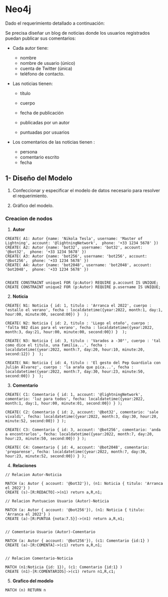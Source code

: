 # Neo4j

Dado el requerimiento detallado a continuación:

Se precisa diseñar un blog de noticias donde los usuarios registrados puedan publicar sus comentarios:

  * Cada autor tiene:
      - nombre
      - nombre de usuario (único)
      - cuenta de Twitter (única)
      - teléfono de contacto.

  * Las noticias tienen:
      - título 
      - cuerpo 
      - fecha de publicación

      - publicadas por un autor
      - puntuadas por usuarios

  * Los comentarios de las noticias tienen :
      - persona
      - comentario escrito
      - fecha 


## 1- Diseño del Modelo

1. Confeccionar y especificar el modelo de datos necesario para resolver el requerimiento.

2. Gráfico del modelo.

### Creacion de nodos

1. **Autor**

```
CREATE( A1: Autor {name: 'Nikola Tesla', username: 'Master of Lightning', account: '@lightningNetwork',  phone: '+33 1234 5678' })
CREATE( A2: Autor {name: 'bot32', username: 'bot32', account: '@bot32',  phone: '+33 1234 5678' })
CREATE( A3: Autor {name: 'bot256', username: 'bot256', account: '@bot256',  phone: '+33 1234 5678' })
CREATE( A4: Autor {name: 'bot2048', username: 'bot2048', account: 'bot2048',  phone: '+33 1234 5678' })


CREATE CONSTRAINT unique1 FOR (p:Autor) REQUIRE p.account IS UNIQUE;
CREATE CONSTRAINT unique2 FOR (p:Autor) REQUIRE p.username IS UNIQUE;
```


2. **Noticia**

```
CREATE( N1: Noticia { id: 1, titulo : 'Arranca el 2022', cuerpo : 'estallo el verano', fecha : localdatetime({year:2022, month:1, day:1, hour:00, minute:00, second:00}) }  );

CREATE( N2: Noticia { id: 2, titulo : 'LLego el otoño', cuerpo : 'falta 982 dias para el verano', fecha : localdatetime({year:2022, month:3, day:21, hour:00, minute:00, second:00}) }  );

CREATE( N3: Noticia { id: 3, titulo : 'Varados a -30°', cuerpo : 'tal como dice el titulo, una familia...', fecha : localdatetime({year:2022, month:7, day:20, hour:10, minute:20, second:12}) }  );

CREATE( N4: Noticia { id: 4, titulo : 'El gesto del Pep Guardiola con Julián Álvarez', cuerpo : 'la araña que pica...', fecha : localdatetime({year:2022, month:7, day:30, hour:23, minute:50, second:00}) }  );
```

3. **Comentario**

```
CREATE( C1: Comentario { id: 1, account: '@lightningNetwork', comentario: 'luz para todos', fecha: localdatetime({year:2022, month:1, day:1, hour:00, minute:01, second:00}) } );

CREATE( C2: Comentario { id: 2, account: '@bot32', comentario: 'sale vivaldi', fecha: localdatetime({year:2022, month:3, day:30, hour:20, minute:52, second:00}) } );

CREATE( C3: Comentario { id: 3, account: '@bot256', comentario: 'anda a encontrarlos', fecha: localdatetime({year:2022, month:7, day:20, hour:23, minute:50, second:00}) } );

CREATE( C4: Comentario { id: 4, account: '@bot2048', comentario: 'preparense', fecha: localdatetime({year:2022, month:7, day:30, hour:23, minute:52, second:00}) } );
```


4. **Relaciones**

```
// Relacion Autor-Noticia

MATCH (a: Autor { account: '@bot32'}), (n1: Noticia { titulo: 'Arranca el 2022'} ) 
CREATE (s)-[R:REDACTO]->(n1) return a,R,n1;

// Relacion Puntuacion Usuario (Autor)-Noticia

MATCH (a: Autor { account: '@bot256'}), (n1: Noticia { titulo: 'Arranca el 2022'} ) 
CREATE (a)-[R:PUNTUA {nota:7.5}]->(n1) return a,R,n1;


// Comentario Usuario (Autor)-Comentario

MATCH (a: Autor { account: '@bot256'}), (c1: Comentario {id:1} ) 
CREATE (a)-[R:COMENTA]->(c1) return a,R,n1;


// Relacion Comentario-Noticia

MATCH (n1:Noticia {id: 1}), (c1: Comentario {id:1} )
CREATE (n1)-[R:COMENTARIOS]->(c1) return n1,R,c1;

```


5. **Grafico del modelo**

```
MATCH (n) RETURN n
```































